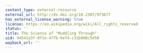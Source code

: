 ```yaml
---
content_type: external-resource
external_url: http://dx.doi.org/10.2307/973677
has_external_license_warning: true
license: https://en.wikipedia.org/wiki/All_rights_reserved
status: ''
title: The Science of "Muddling Through"
uid: 94541a3f-0f1e-477b-9ef4-c31b800c5450
wayback_url: ''
---
```

